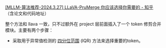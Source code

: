 [[MLLM-算法推荐-2024.3.27] LLaVA-PruMerge 你应该选择你需要的 - 知乎](https://zhuanlan.zhihu.com/p/689233936)
（含论文和代码地址）

整个方法和 llava 一致，只不过额外在 project 层前面插入了一个 token 修剪合并模块。主要有两个步骤：
* 采取用于异常值检测的 [四分位范围](https://zhida.zhihu.com/search?content_id=241293581&content_type=Article&match_order=1&q=%E5%9B%9B%E5%88%86%E4%BD%8D%E8%8C%83%E5%9B%B4&zhida_source=entity) (IQR) 方法来选择重要的token。

